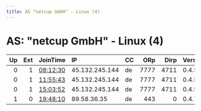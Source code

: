 ```yaml
---
title: AS "netcup GmbH" - Linux (4)
---
```


# AS: "netcup GmbH" - Linux (4)

|   Up |   Ext | JoinTime                                                                                              | IP             | CC   |   ORp |   Dirp | Version   | Contact              | Nickname         |   eFamMembers |
|-----:|------:|:------------------------------------------------------------------------------------------------------|:---------------|:-----|------:|-------:|:----------|:---------------------|:-----------------|--------------:|
|    0 |     1 | [08:12:30](https://nusenu.github.io/OrNetStats/w/relay/9B74163DF34A2B62769F1DC46B45BD69C1EB33B3.html) | 45.132.245.144 | de   |  7777 |   4711 | 0.4.5.10  | pluto@krutt.org      | FotherMucker     |             1 |
|    0 |     1 | [11:55:43](https://nusenu.github.io/OrNetStats/w/relay/F358EDEFF36C87ECA0DB202255AFE63B631A590B.html) | 45.132.245.144 | de   |  7777 |   4711 | 0.4.5.10  | pluto@krutt.org      | FotherMucker     |             1 |
|    0 |     1 | [15:03:52](https://nusenu.github.io/OrNetStats/w/relay/884BD71E6BF6ACA7051AC1FDCE5A3245C4DB523A.html) | 45.132.245.144 | de   |  7777 |   4711 | 0.4.5.10  | pluto@krutt.org      | FotherMucker     |             1 |
|    1 |     0 | [19:48:10](https://nusenu.github.io/OrNetStats/w/relay/B896373B1049FC39797A690B6A86503DB768150F.html) | 89.58.36.35    | de   |   443 |      0 | 0.4.7.7   | pogo200060@gmail.com | ThisisaFreeWorld |             1 |

